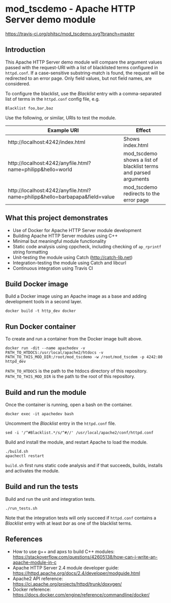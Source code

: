 # mod_tscdemo - Apache HTTP Server demo module

https://travis-ci.org/phitsc/mod_tscdemo.svg?branch=master

## Introduction

This Apache HTTP Server demo module will compare the argument values passed with the request-URI with a list of blacklisted terms configured in `httpd.conf`. If a case-sensitive substring-match is found, the request will be redirected to an error page. Only field values, but not field names, are considered.

To configure the blacklist, use the *Blacklist* entry with a comma-separated list of terms in the `httpd.conf` config file, e.g.

    Blacklist foo,bar,baz

Use the following, or similar, URIs to test the module.

| Example URI | Effect |
| --- | --- |
| http://localhost:4242/index.html | Shows index.html |
| http://localhost:4242/anyfile.html?name=philipp&hello=world | mod_tscdemo shows a list of blacklist terms and parsed arguments  |
| http://localhost:4242/anyfile.html?name=philipp&hello=barbapapa&field=value | mod_tscdemo redirects to the error page |

## What this project demonstrates

* Use of Docker for Apache HTTP Server module development
* Building Apache HTTP Server modules using C++
* Minimal but meaningful module functionality
* Static code analysis using cppcheck, including checking of `ap_rprintf`  string formatting
* Unit-testing the module using Catch (http://catch-lib.net)
* Integration-testing the module using Catch and libcurl
* Continuous integration using Travis CI

## Build Docker image

Build a Docker image using an Apache image as a base and adding development tools in a second layer.

    docker build -t http_dev docker

## Run Docker container

To create and run a container from the Docker image built above.

    docker run -dit --name apachedev -v PATH_TO_HTDOCS:/usr/local/apache2/htdocs -v PATH_TO_THIS_MOD_DIR:/root/mod_tscdemo -w /root/mod_tscdem -p 4242:80 httpd_dev

`PATH_TO_HTDOCS` is the path to the htdocs directory of this repository. `PATH_TO_THIS_MOD_DIR` is the path to the root of this repository.

## Build and run the module

Once the container is running, open a bash on the container.

    docker exec -it apachedev bash

Uncomment the *Blacklist* entry in the `httpd.conf` file.

    sed -i '/^#Blacklist.*/s/^#//' /usr/local/apache2/conf/httpd.conf

Build and install the module, and restart Apache to load the module.

    ./build.sh
    apachectl restart

`build.sh` first runs static code analysis and if that succeeds, builds, installs and activates the module.

## Build and run the tests

Build and run the unit and integration tests.

    ./run_tests.sh

Note that the integration tests will only succeed if `httpd.conf` contains a *Blacklist* entry with at least *bar* as one of the blacklist terms.

## References

* How to use g++ and apxs to build C++ modules: https://stackoverflow.com/questions/42605138/how-can-i-write-an-apache-module-in-c
* Apache HTTP Server 2.4 module developer guide: https://httpd.apache.org/docs/2.4/developer/modguide.html
* Apache2 API reference: https://ci.apache.org/projects/httpd/trunk/doxygen/
* Docker reference: https://docs.docker.com/engine/reference/commandline/docker/
